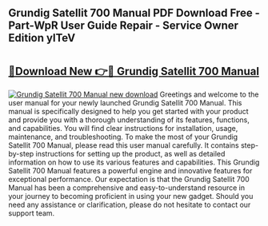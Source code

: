 ## Grundig Satellit 700 Manual PDF Download Free - Part-WpR User Guide Repair - Service Owner Edition ylTeV

# <h2><a href="http://bc22489.oget.top/?id=Grundig+Satellit+700+Manual">🔗Download New 👉🔴 Grundig Satellit 700 Manual</a></h2>

[![Grundig Satellit 700 Manual new download](https://i.imgur.com/5g1atiW.png)](http://bc22489.oget.top/?id=Grundig+Satellit+700+Manual)
Greetings and welcome to the user manual for your newly launched Grundig Satellit 700 Manual. This manual is specifically designed to help you get started with your product and provide you with a thorough understanding of its features, functions, and capabilities. You will find clear instructions for installation, usage, maintenance, and troubleshooting. To make the most of your Grundig Satellit 700 Manual, please read this user manual carefully. It contains step-by-step instructions for setting up the product, as well as detailed information on how to use its various features and capabilities. This Grundig Satellit 700 Manual features a powerful engine and innovative features for exceptional performance. Our expectation is that the Grundig Satellit 700 Manual has been a comprehensive and easy-to-understand resource in your journey to becoming proficient in using your new gadget. Should you need any assistance or clarification, please do not hesitate to contact our support team.
